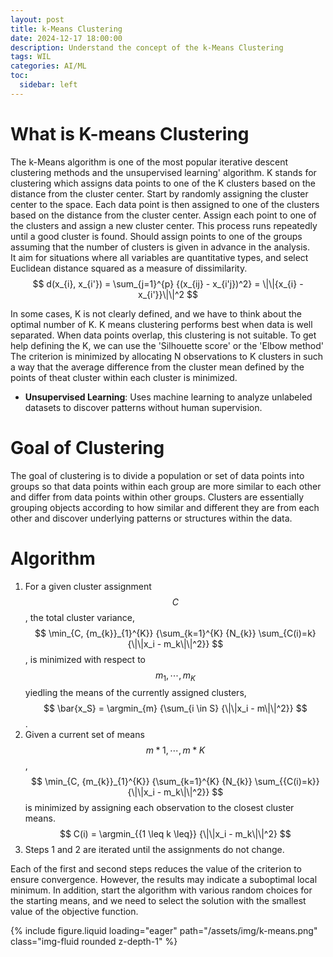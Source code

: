 ```yaml
---
layout: post
title: k-Means Clustering
date: 2024-12-17 18:00:00
description: Understand the concept of the k-Means Clustering
tags: WIL
categories: AI/ML
toc:
  sidebar: left
---
```


# What is K-means Clustering

The k-Means algorithm is one of the most popular iterative descent clustering methods and the unsupervised learning' algorithm.
K stands for clustering which assigns data points to one of the K clusters based on the distance from the cluster center. Start by randomly assigning the cluster center to the space. Each data point is then assigned to one of the clusters based on the distance from the cluster center. Assign each point to one of the clusters and assign a new cluster center. This process runs repeatedly until a good cluster is found. Should assign points to one of the groups assuming that the number of clusters is given in advance in the analysis.  
It aim for situations where all variables are quantitative types, and select Euclidean distance squared as a measure of dissimilarity.  
$$
d(x_{i}, x_{i'}) = \sum_{j=1}^{p} {(x_{ij} - x_{i'j})^2} = \|\|{x_{i} - x_{i'}}\|\|^2
$$

In some cases, K is not clearly defined, and we have to think about the optimal number of K. K means clustering performs best when data is well separated. When data points overlap, this clustering is not suitable. To get help defining the K, we can use the 'Silhouette score' or the 'Elbow method'
The criterion is minimized by allocating N observations to K clusters in such a way that the average difference from the cluster mean defined by the points of theat cluster within each cluster is minimized.

- **Unsupervised Learning**: Uses machine learning to analyze unlabeled datasets to discover patterns without human supervision.

# Goal of Clustering

The goal of clustering is to divide a population or set of data points into groups so that data points within each group are more similar to each other and differ from data points within other groups. Clusters are essentially grouping objects according to how similar and different they are from each other and discover underlying patterns or structures within the data.

# Algorithm

1. For a given cluster assignment $$C$$, the total cluster variance, 
$$
\min_{C, {m_{k}}_{1}^{K}} {\sum_{k=1}^{K} {N_{k}} \sum_{C(i)=k} {\|\|x_i - m_k\|\|^2}}
$$, is minimized with respect to $$ {m_1, \cdots, m_K} $$ yiedling the means of the currently assigned clusters, 
$$
\bar{x_S} = \argmin_{m} {\sum_{i \in S} {\|\|x_i - m\|\|^2}}
$$.
2. Given a current set of means 
$$
{m*{1}, \cdots, m*{K}}
$$,
$$
\min_{C, {m_{k}}_{1}^{K}} {\sum_{k=1}^{K} {N_{k}} \sum_{{C(i)=k}} {\|\|x_i - m_k\|\|^2}}
$$
is minimized by assigning each observation to the closest cluster means.  
$$
   C(i) = \argmin_{{1 \leq k \leq}} {\|\|x_i - m_k\|\|^2}
$$
3. Steps 1 and 2 are iterated until the assignments do not change.

Each of the first and second steps reduces the value of the criterion to ensure convergence. However, the results may indicate a suboptimal local minimum. In addition, start the algorithm with various random choices for the starting means, and we need to select the solution with the smallest value of the objective function.

<div class="row mt-3">
	<div class="col-sm mt-3 mt-md-0">
	{% include figure.liquid loading="eager" path="/assets/img/k-means.png" class="img-fluid rounded z-depth-1" %}
	</div>
</div>
